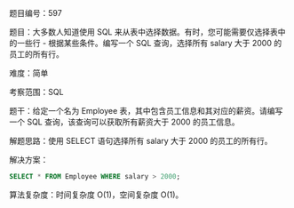 题目编号：597

题目：大多数人知道使用 SQL 来从表中选择数据。有时，您可能需要仅选择表中的一些行 - 根据某些条件。编写一个 SQL 查询，选择所有 salary 大于 2000 的员工的所有行。

难度：简单

考察范围：SQL

题干：给定一个名为 Employee 表，其中包含员工信息和其对应的薪资。请编写一个 SQL 查询，该查询可以获取所有薪资大于 2000 的员工信息。

解题思路：使用 SELECT 语句选择所有 salary 大于 2000 的员工的所有行。

解决方案：

```sql
SELECT * FROM Employee WHERE salary > 2000;
```

算法复杂度：时间复杂度 O(1)，空间复杂度 O(1)。